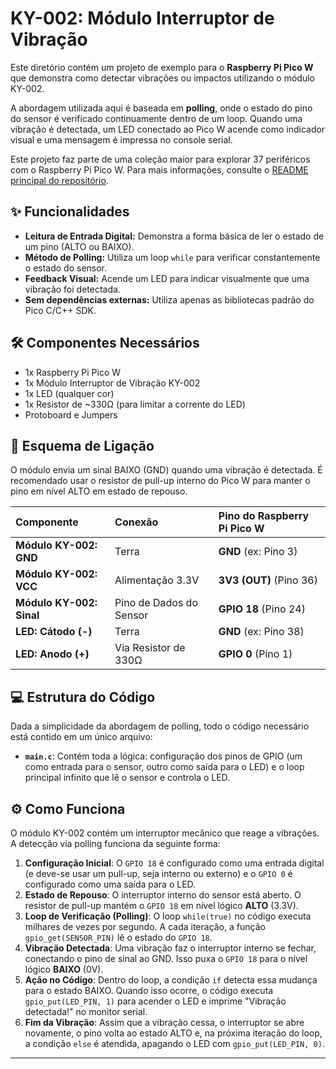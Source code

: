 # KY-002: Módulo Interruptor de Vibração

Este diretório contém um projeto de exemplo para o **Raspberry Pi Pico W** que demonstra como detectar vibrações ou impactos utilizando o módulo KY-002.

A abordagem utilizada aqui é baseada em **polling**, onde o estado do pino do sensor é verificado continuamente dentro de um loop. Quando uma vibração é detectada, um LED conectado ao Pico W acende como indicador visual e uma mensagem é impressa no console serial.

Este projeto faz parte de uma coleção maior para explorar 37 periféricos com o Raspberry Pi Pico W. Para mais informações, consulte o [README principal do repositório](../README.md).

## ✨ Funcionalidades

- **Leitura de Entrada Digital:** Demonstra a forma básica de ler o estado de um pino (ALTO ou BAIXO).
- **Método de Polling:** Utiliza um loop `while` para verificar constantemente o estado do sensor.
- **Feedback Visual:** Acende um LED para indicar visualmente que uma vibração foi detectada.
- **Sem dependências externas:** Utiliza apenas as bibliotecas padrão do Pico C/C++ SDK.

## 🛠️ Componentes Necessários

- 1x Raspberry Pi Pico W
- 1x Módulo Interruptor de Vibração KY-002
- 1x LED (qualquer cor)
- 1x Resistor de ~330Ω (para limitar a corrente do LED)
- Protoboard e Jumpers

## 🔌 Esquema de Ligação

O módulo envia um sinal BAIXO (GND) quando uma vibração é detectada. É recomendado usar o resistor de pull-up interno do Pico W para manter o pino em nível ALTO em estado de repouso.

| Componente               | Conexão                 | Pino do Raspberry Pi Pico W |
| :----------------------- | :---------------------- | :-------------------------- |
| **Módulo KY-002: GND**   | Terra                   | **GND** (ex: Pino 3)        |
| **Módulo KY-002: VCC**   | Alimentação 3.3V        | **3V3 (OUT)** (Pino 36)     |
| **Módulo KY-002: Sinal** | Pino de Dados do Sensor | **GPIO 18** (Pino 24)       |
| **LED: Cátodo (-)**      | Terra                   | **GND** (ex: Pino 38)       |
| **LED: Anodo (+)**       | Via Resistor de 330Ω    | **GPIO 0** (Pino 1)         |

## 💻 Estrutura do Código

Dada a simplicidade da abordagem de polling, todo o código necessário está contido em um único arquivo:

- **`main.c`**: Contém toda a lógica: configuração dos pinos de GPIO (um como entrada para o sensor, outro como saída para o LED) e o loop principal infinito que lê o sensor e controla o LED.

## ⚙️ Como Funciona

O módulo KY-002 contém um interruptor mecânico que reage a vibrações. A detecção via polling funciona da seguinte forma:

1.  **Configuração Inicial**: O `GPIO 18` é configurado como uma entrada digital (e deve-se usar um pull-up, seja interno ou externo) e o `GPIO 0` é configurado como uma saída para o LED.
2.  **Estado de Repouso**: O interruptor interno do sensor está aberto. O resistor de pull-up mantém o `GPIO 18` em nível lógico **ALTO** (3.3V).
3.  **Loop de Verificação (Polling)**: O loop `while(true)` no código executa milhares de vezes por segundo. A cada iteração, a função `gpio_get(SENSOR_PIN)` lê o estado do `GPIO 18`.
4.  **Vibração Detectada**: Uma vibração faz o interruptor interno se fechar, conectando o pino de sinal ao GND. Isso puxa o `GPIO 18` para o nível lógico **BAIXO** (0V).
5.  **Ação no Código**: Dentro do loop, a condição `if` detecta essa mudança para o estado BAIXO. Quando isso ocorre, o código executa `gpio_put(LED_PIN, 1)` para acender o LED e imprime "Vibração detectada!" no monitor serial.
6.  **Fim da Vibração**: Assim que a vibração cessa, o interruptor se abre novamente, o pino volta ao estado ALTO e, na próxima iteração do loop, a condição `else` é atendida, apagando o LED com `gpio_put(LED_PIN, 0)`.

---
